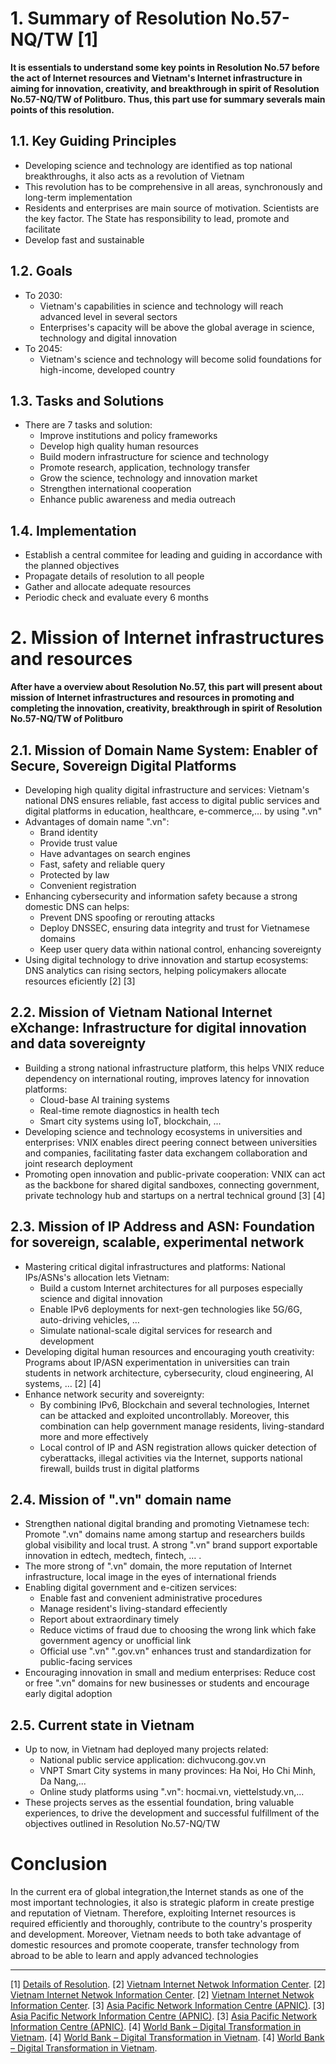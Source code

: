 # 1. Summary of Resolution No.57-NQ/TW [1]
**It is essentials to understand some key points in Resolution No.57 before the act of Internet resources and Vietnam's Internet infrastructure in aiming for innovation, creativity, and breakthrough in spirit of Resolution No.57-NQ/TW of Politburo. Thus, this part use for summary severals main points of this resolution.**
## 1.1. Key Guiding Principles
- Developing science and technology are identified as top national breakthroughs, it also acts as a revolution of Vietnam
- This revolution has to be comprehensive in all areas, synchronously and long-term implementation
- Residents and enterprises are main source of motivation. Scientists are the key factor. The State has responsibility to lead, promote and facilitate
- Develop fast and sustainable

## 1.2. Goals
- To 2030:
	- Vietnam's capabilities in science and technology will reach advanced level in several sectors
	- Enterprises's capacity will be above the global average in science, technology and digital innovation 
- To 2045:
	- Vietnam's science and technology will become solid foundations for high-income, developed country

## 1.3. Tasks and Solutions
- There are 7 tasks and solution:
	- Improve institutions and policy frameworks
	- Develop high quality human resources
	- Build modern infrastructure for science and technology
	- Promote research, application, technology transfer
	- Grow the science, technology and innovation market
	- Strengthen international cooperation
	- Enhance public awareness and media outreach

## 1.4. Implementation
- Establish a central commitee for leading and guiding in accordance with the planned objectives
- Propagate details of resolution to all people
- Gather and allocate adequate resources
- Periodic check and evaluate every 6 months


# 2. Mission of Internet infrastructures and resources
**After have a overview about Resolution No.57, this part will present about mission of Internet infrastructures and resources in promoting and completing the innovation, creativity, breakthrough in spirit of Resolution No.57-NQ/TW of Politburo**

## 2.1. Mission of Domain Name System: Enabler of Secure, Sovereign Digital Platforms
- Developing high quality digital infrastructure and services: Vietnam's national DNS ensures reliable, fast access to digital public services and digital platforms in education, healthcare, e-commerce,$\dots$ by using ".vn"
- Advantages of domain name ".vn":
	- Brand identity
	- Provide trust value
	- Have advantages on search engines
	- Fast, safety and reliable query
	- Protected by law
	- Convenient registration
- Enhancing cybersecurity and information safety because a strong domestic DNS can helps:
	- Prevent DNS spoofing or rerouting attacks
	- Deploy DNSSEC, ensuring data integrity and trust for Vietnamese domains
	- Keep user query data within national control, enhancing sovereignty
- Using digital technology to drive innovation and startup ecosystems: DNS analytics can rising sectors, helping policymakers allocate resources eficiently [2]  [3]

## 2.2. Mission of Vietnam National Internet eXchange: Infrastructure for digital innovation and data sovereignty
- Building a strong national infrastructure platform, this helps VNIX reduce dependency on international routing, improves latency for innovation platforms:
	- Cloud-base AI training systems
	- Real-time remote diagnostics in health tech
	- Smart city systems using IoT, blockchain, $...$
- Developing science and technology ecosystems in universities and enterprises: VNIX enables direct peering connect between universities and companies, facilitating faster data exchangem collaboration and joint research deployment
- Promoting open innovation and public-private cooperation: VNIX can act as the backbone for shared digital sandboxes, connecting government, private technology hub and startups on a nertral technical ground [3]  [4]

## 2.3. Mission of IP Address and ASN: Foundation for sovereign, scalable, experimental network
- Mastering critical digital infrastructures and platforms: National IPs/ASNs's allocation lets Vietnam:
	- Build a custom Internet architectures for all purposes especially science and digital innovation
	- Enable IPv6 deployments for next-gen technologies like 5G/6G, auto-driving vehicles, $\dots$
	- Simulate national-scale digital services for research and development
- Developing digital human resources and encouraging youth creativity: Programs about IP/ASN experimentation in universities can train students in network architecture, cybersecurity, cloud engineering, AI systems, $\dots$ [2]  [4]
- Enhance network security and sovereignty:
	- By combining IPv6, Blockchain and several technologies, Internet can be attacked and exploited uncontrollably. Moreover, this combination can help government manage residents, living-standard more and more effectively
	- Local control of IP and ASN registration allows quicker detection of cyberattacks, illegal activities via the Internet, supports national firewall, builds trust in digital platforms

## 2.4. Mission of ".vn" domain name
- Strengthen national digital branding and promoting Vietnamese tech: Promote ".vn" domains name among startup and researchers builds global visibility and local trust. A strong ".vn" brand support exportable innovation in edtech, medtech, fintech, $\dots$ . 
- The more strong of ".vn" domain, the more reputation of Internet infrastructure, local image in the eyes of international friends
- Enabling digital government and e-citizen services:
	- Enable fast and convenient administrative procedures
	- Manage resident's living-standard effeciently
	- Report about extraordinary timely
	- Reduce victims of fraud due to choosing the wrong link which fake government agency or unofficial link
	- Official use ".vn" ".gov.vn" enhances trust and standardization for public-facing services
- Encouraging innovation in small and medium enterprises: Reduce cost or free ".vn" domains for new businesses or students and encourage early digital adoption

## 2.5. Current state in Vietnam
- Up to now, in Vietnam had deployed many projects related:
	- National public service application: dichvucong.gov.vn
	- VNPT Smart City systems in many provinces: Ha Noi, Ho Chi Minh, Da Nang,$...$
	- Online study platforms using ".vn": hocmai.vn, viettelstudy.vn,$...$
- These projects serves as the essential foundation, bring valuable experiences, to drive the development and successful fulfillment of the objectives outlined in Resolution No.57-NQ/TW

# Conclusion
In the current era of global integration,the Internet stands as one of the most important technologies, it also is strategic plaform in create prestige and reputation of Vietnam. Therefore, exploiting Internet resources is required efficiently and thoroughly, contribute to the country's prosperity and development. Moreover, Vietnam needs to both take advantage of domestic resources and promote cooperate, transfer technology from abroad to be able to learn and apply advanced technologies

---

[1]  [Details of Resolution](https://xaydungchinhsach.chinhphu.vn/toan-van-nghi-quyet-ve-dot-pha-phat-trien-khoa-hoc-cong-nghe-doi-moi-sang-tao-va-chuyen-doi-so-quoc-gia-119241224180048642.htm).
[2]  [Vietnam Internet Netwok Information Center](https://www.vnnic.vn).
[2]  [Vietnam Internet Netwok Information Center](https://www.vnnic.vn/en/dns-vnix).
[2]  [Vietnam Internet Netwok Information Center](https://vnnic.vn/en/report-on-vietnam-internet-resources?lang=en).
[3]  [Asia Pacific Network Information Centre (APNIC)](https://www.apnic.net/community/support/internet-infrastructure/).
[3]  [Asia Pacific Network Information Centre (APNIC)](https://www.apnic.net/statistics/).
[3]  [Asia Pacific Network Information Centre (APNIC)](https://apnic.foundation/projects/research-and-internet-measurement/).
[4]  [World Bank – Digital Transformation in Vietnam](https://blogs.worldbank.org/en/eastasiapacific/digital-transformation-vietnam-skills-must-transform-too).
[4]  [World Bank – Digital Transformation in Vietnam](https://blogs.worldbank.org/en/eastasiapacific/digital-economy-vietnam-building-foundations-future-growth).
[4]  [World Bank – Digital Transformation in Vietnam](https://documents.worldbank.org/curated/en/569101629869854640/pdf/Vietnam-Science-Technology-and-Innovation-Report-Policy-Brief.pdf).

